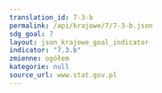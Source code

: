 ```yaml
---
translation_id: 7-3-b
permalink: /api/krajowe/7/7-3-b.json
sdg_goal: 7
layout: json_krajowe_goal_indicator
indicator: "7.3.b"
zmienne: ogółem
kategorie: null
source_url: www.stat.gov.pl
---
```

